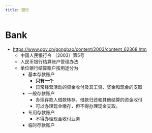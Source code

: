 ```yaml
---
title: 银行
---
```


# Bank

- https://www.gov.cn/gongbao/content/2003/content_62368.htm
  - 中国人民银行令 〔2003〕第5号
  - 人民币银行结算账户管理办法
  - 单位银行结算账户按用途分为
    - 基本存款账户
      - **只有一个**
      - 日常经营活动的资金收付及其工资、奖金和现金的支取
    - 一般存款账户
      - 办理存款人借款转存、借款归还和其他结算的资金收付
      - 可以办理现金缴存，但不得办理现金支取。
    - 专用存款账户
      - 不得办理现金收付业务
    - 临时存款账户
